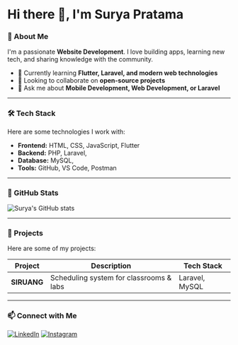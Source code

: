 # Hi there 👋, I'm Surya Pratama

### 🚀 About Me
I'm a passionate **Website Development**. I love building apps, learning new tech, and sharing knowledge with the community.

- 🌱 Currently learning **Flutter, Laravel, and modern web technologies**
- 👯 Looking to collaborate on **open-source projects**
- 💬 Ask me about **Mobile Development, Web Development, or Laravel**


---

### 🛠 Tech Stack
Here are some technologies I work with:

- **Frontend:** HTML, CSS, JavaScript, Flutter
- **Backend:** PHP, Laravel, 
- **Database:** MySQL,
- **Tools:** GitHub, VS Code, Postman

---

### 🌟 GitHub Stats
![Surya's GitHub stats](https://github-readme-stats.vercel.app/api?username=bangsuryapratama&show_icons=true&theme=radical)

---

### 📂 Projects
Here are some of my projects:

| Project | Description | Tech Stack |
|---------|------------|-----------|
| **SIRUANG** | Scheduling system for classrooms & labs | Laravel, MySQL |


---

### 📫 Connect with Me
[![LinkedIn](https://img.shields.io/badge/LinkedIn-0077B5?style=flat-square&logo=linkedin&logoColor=white)](https://linkedin.com/in/surya-pratama) 
[![Instagram](https://img.shields.io/badge/Instagram-E4405F?style=flat-square&logo=instagram&logoColor=white)](https://instagram.com/bangsuryapratama)

